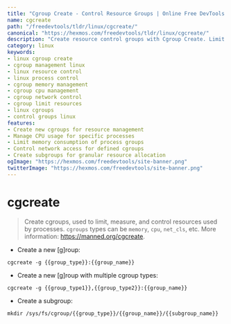 ```yaml
---
title: "Cgroup Create - Control Resource Groups | Online Free DevTools by Hexmos"
name: cgcreate
path: "/freedevtools/tldr/linux/cgcreate/"
canonical: "https://hexmos.com/freedevtools/tldr/linux/cgcreate/"
description: "Create resource control groups with Cgroup Create. Limit CPU, memory, and network resources for processes on Linux. Free online tool, no registration required."
category: linux
keywords:
- linux cgroup create
- cgroup management linux
- linux resource control
- linux process control
- cgroup memory management
- cgroup cpu management
- cgroup network control
- cgroup limit resources
- linux cgroups
- control groups linux
features:
- Create new cgroups for resource management
- Manage CPU usage for specific processes
- Limit memory consumption of process groups
- Control network access for defined cgroups
- Create subgroups for granular resource allocation
ogImage: "https://hexmos.com/freedevtools/site-banner.png"
twitterImage: "https://hexmos.com/freedevtools/site-banner.png"
---
```


# cgcreate

> Create cgroups, used to limit, measure, and control resources used by processes.
> `cgroups` types can be `memory`, `cpu`, `net_cls`, etc.
> More information: <https://manned.org/cgcreate>.

- Create a new [g]roup:

`cgcreate -g {{group_type}}:{{group_name}}`

- Create a new [g]roup with multiple cgroup types:

`cgcreate -g {{group_type1}},{{group_type2}}:{{group_name}}`

- Create a subgroup:

`mkdir /sys/fs/cgroup/{{group_type}}/{{group_name}}/{{subgroup_name}}`

